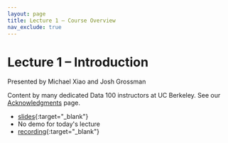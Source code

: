 ```yaml
---
layout: page
title: Lecture 1 – Course Overview
nav_exclude: true
---
```


# Lecture 1 – Introduction

Presented by Michael Xiao and Josh Grossman

Content by many dedicated Data 100 instructors at UC Berkeley. See our [Acknowledgments](../../acks) page.

- [slides](https://docs.google.com/presentation/d/1Ku78FqR5jFrHAO5qsYxgurmHFHZvSPV0xGwEhIQlxkE/edit?usp=sharing){:target="_blank"}
- No demo for today's lecture
- [recording](https://youtu.be/sEeTNFc7leo){:target="_blank"}